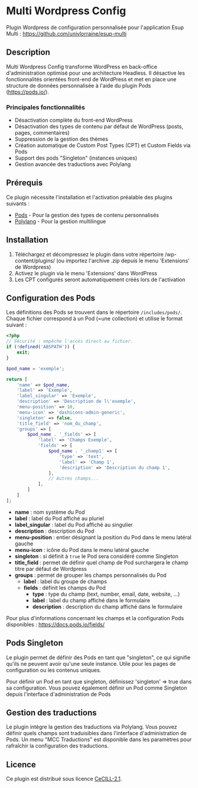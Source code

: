 # Multi Wordpress Config

Plugin Wordpress de configuration personnalisée pour l'application Esup Multi :  https://github.com/univlorraine/esup-multi

## Description
Multi Wordpress Config transforme WordPress en back-office d'administration optimisé 
pour une architecture Headless. 
Il désactive les fonctionnalités orientées front-end de WordPress et met en place une structure de données personnalisée 
à l'aide du plugin Pods (https://pods.io/).

### Principales fonctionnalités
* Désactivation complète du front-end WordPress
* Désactivation des types de contenu par défaut de WordPress (posts, pages, commentaires)
* Suppression de la gestion des thèmes
* Création automatique de Custom Post Types (CPT) et Custom Fields via Pods
* Support des pods "Singleton" (instances uniques)
* Gestion avancée des traductions avec Polylang

## Prérequis
Ce plugin nécessite l'installation et l'activation préalable des plugins suivants :

* [Pods](https://wordpress.org/plugins/pods/) - Pour la gestion des types de contenu personnalisés
* [Polylang](https://fr.wordpress.org/plugins/polylang/) - Pour la gestion multilingue

## Installation
1. Téléchargez et décompressez le plugin dans votre répertoire /wp-content/plugins/ (ou importez l'archive .zip depuis le menu 'Extensions' de Wordpress)
2. Activez le plugin via le menu 'Extensions' dans WordPress
3. Les CPT configurés seront automatiquement créés lors de l'activation

## Configuration des Pods
Les définitions des Pods se trouvent dans le répertoire `/includes/pods/`. Chaque fichier correspond à un Pod (=une collection) et utilise le format suivant :

```php 
<?php
// Sécurité : empêche l'accès direct au fichier.
if (!defined('ABSPATH')) {
    exit;
}

$pod_name = 'exemple';

return [
    'name' => $pod_name,
    'label' => 'Exemple',
    'label_singular' => 'Exemple',
    'description' => 'Description de l\'exemple',
    'menu-position' => 10,
    'menu-icon' => 'dashicons-admin-generic',
    'singleton' => false,
    'title_field' => 'nom_du_champ',
    'groups' => [
        $pod_name . '_fields' => [
            'label' => 'Champs Exemple',
            'fields' => [
                $pod_name . '_champ1' => [
                    'type' => 'text',
                    'label' => 'Champ 1',
                    'description' => 'Description du champ 1',
                ],
                // Autres champs...
            ],
        ]
    ]
];
```

* **name** : nom système du Pod
* **label** : label du Pod affiché au pluriel
* **label_singular** : label du Pod affiché au singulier
* **description** : description du Pod
* **menu-position** : entier désignant la position du Pod dans le menu latéral gauche
* **menu-icon** : icône du Pod dans le menu latéral gauche
* **singleton** : si définit à `true` le Pod sera considéré comme Singleton
* **title_field** : permet de définir quel champ de Pod surchargera le champ titre par défaut de Wordpress
* **groups** : permet de grouper les champs personnalisés du Pod
  * **label** : label du groupe de champs
  * **fields** : définit les champs du Pod
    * **type** : type du champ (text, number, email, date, website, ...)
    * **label** : label du champ affiché dans le formulaire
    * **description** : description du champ affiché dans le formulaire

Pour plus d'informations concernant les champs et la configuration Pods disponibles : https://docs.pods.io/fields/

## Pods Singleton
Le plugin permet de définir des Pods en tant que "singleton", ce qui signifie qu'ils ne peuvent avoir qu'une seule instance. 
Utile pour les pages de configuration ou les contenus uniques.

Pour définir un Pod en tant que singleton, définissez 'singleton' => true dans sa configuration.
Vous pouvez également définir un Pod comme Singleton depuis l'interface d'administration de Pods

## Gestion des traductions
Le plugin intègre la gestion des traductions via Polylang. 
Vous pouvez définir quels champs sont traduisibles dans l'interface d'administration de Pods.
Un menu "MCC Traductions" est disponible dans les paramètres pour rafraîchir la configuration des traductions.

## Licence

Ce plugin est distribué sous licence [CeCILL-2.1](https://cecill.info/licences/Licence_CeCILL_V2.1-fr.html).
